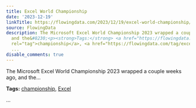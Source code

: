 ```yaml
---
title: Excel World Championship
date: '2023-12-19'
linkTitle: https://flowingdata.com/2023/12/19/excel-world-championship/
source: FlowingData
description: The Microsoft Excel World Championship 2023 wrapped a couple weeks ago,
  and the&#8230;<p><strong>Tags:</strong> <a href="https://flowingdata.com/tag/championship/"
  rel="tag">championship</a>, <a href="https://flowingdata.com/tag/excel/" rel="tag">Excel</a></p>
  ...
disable_comments: true
---
```

The Microsoft Excel World Championship 2023 wrapped a couple weeks ago, and the&#8230;<p><strong>Tags:</strong> <a href="https://flowingdata.com/tag/championship/" rel="tag">championship</a>, <a href="https://flowingdata.com/tag/excel/" rel="tag">Excel</a></p> ...
